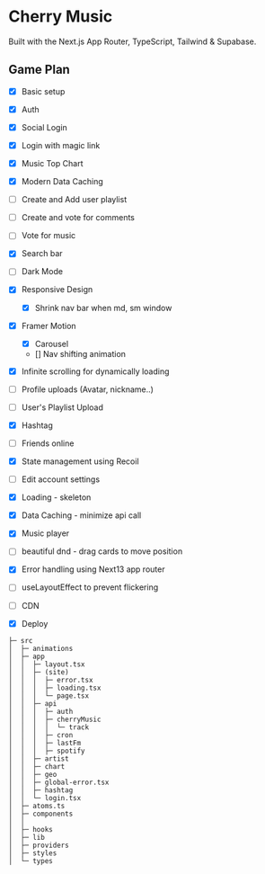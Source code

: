 # Cherry Music

Built with the Next.js App Router, TypeScript, Tailwind & Supabase.

## Game Plan
- [x] Basic setup
- [x] Auth
- [x] Social Login
- [x] Login with magic link
- [x] Music Top Chart
- [x] Modern Data Caching
- [ ] Create and Add user playlist
- [ ] Create and vote for comments
- [ ] Vote for music
- [x] Search bar
- [ ] Dark Mode
- [x] Responsive Design
    - [x] Shrink nav bar when md, sm window
- [x] Framer Motion
    - [x] Carousel
    - [] Nav shifting animation
- [x] Infinite scrolling for dynamically loading 
- [ ] Profile uploads (Avatar, nickname..)
- [ ] User's Playlist Upload
- [x] Hashtag
- [ ] Friends online
- [x] State management using Recoil
- [ ] Edit account settings
- [x] Loading - skeleton
- [x] Data Caching - minimize api call
- [x] Music player
- [ ] beautiful dnd - drag cards to move position
- [x] Error handling using Next13 app router
- [ ] useLayoutEffect to prevent flickering
- [ ] CDN
- [x] Deploy


``` FolderTree
├─ src
│  ├─ animations
│  ├─ app
│  │  ├─ layout.tsx
│  │  ├─ (site)
│  │  │  ├─ error.tsx
│  │  │  ├─ loading.tsx
│  │  │  └─ page.tsx
│  │  ├─ api
│  │  │  ├─ auth
│  │  │  ├─ cherryMusic
│  │  │  │  └─ track
│  │  │  ├─ cron
│  │  │  ├─ lastFm
│  │  │  ├─ spotify
│  │  ├─ artist
│  │  ├─ chart
│  │  ├─ geo
│  │  ├─ global-error.tsx
│  │  ├─ hashtag
│  │  └─ login.tsx
│  ├─ atoms.ts
│  ├─ components
│  │  
│  ├─ hooks
│  ├─ lib
│  ├─ providers
│  ├─ styles
│  └─ types

```
